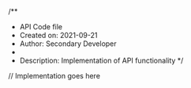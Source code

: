 /**
 * API Code file
 * Created on: 2021-09-21
 * Author: Secondary Developer
 *
 * Description: Implementation of API functionality
 */
 
// Implementation goes here

